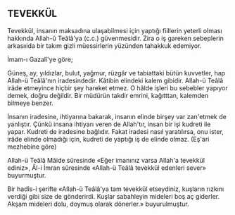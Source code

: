 ## TEVEKKÜL

Tevekkül, insanın maksadına ulaşabilmesi için yaptığı fiillerin yeterli olması hakkında Allah-û Teâlâ'ya (c.c.) güvenmesidir. Zira o iş gareken sebeplerin arkasııida bir takım gizli müessirle­rin yüzünden tahakkuk edemiyor.

İmam-ı Gazalî'ye göre;

Güneş, ay, yıldızlar, bulut, yağmur, rüzgâr ve tabiattaki bütün kuvvetler, hap Allah-ü Teâlâ'nın iradesindedir. Kâtibin elindeki kalem gibidir. Al­lah-ü Teâlâ irâde etmeyince hiçbir şey hareket etmez. O hâlde işleri bu sebebler yapıyor demek, doğru değildir. Bir müdürün takdir emrini, kağıtttan, kalemden bilmeye benzer.

İnsanın iradesine, ihtiyarına bakarak, insa­nın elinde birşey var zan'etmek de yanlıştır. Çün­kü insana ihtiyarı veren de Allah'tır, insan bir işi kudreti ile yapar. Kudreti de iradesine bağ­lıdır. Fakat iradesi nasıl yaratılırsa, onu ister, irâ­de elinde olmadığı için, kudreti de yaptığı iş de elinde olmaz. (Eş'ari mezhebine göre)

Allah-ü Teâlâ Mâide sûresinde «Eğer imanı­nız varsa Allah'a tevekkül ediniz», Âl-i İmran sûresinde «Allah-ü Teâlâ tevekkül edenleri sever» buyurmuştur.

Bir hadîs-i şerifte «Allah-ü Teâlâ'ya tam te­vekkül etseydiniz, kuşların rızkını verdiği gibi size de gönderirdi. Kuşlar sabahleyin mideleri boş aç giderler. Akşam mideleri dolu, doymuş olarak dönerler.» buyurulmuştur.
